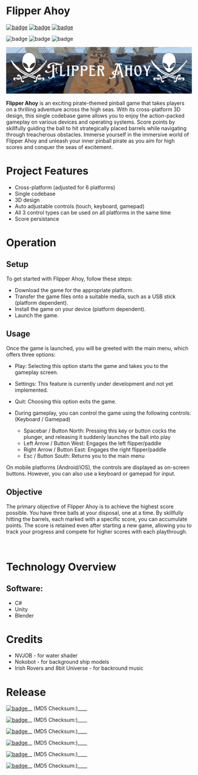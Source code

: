 # Flipper Ahoy

[![badge](https://img.shields.io/badge/license-MIT-success.svg)](https://opensource.org/license/mit)
[![badge](https://img.shields.io/badge/support-PayPal-blue.svg)](https://paypal.me/d4li3n)
[![badge](https://img.shields.io/badge/publication-danielthecyberdude.com-purple.svg)](https://danielthecyberdude.com/project/shas)


![badge](https://img.shields.io/badge/technology-C_#-green.svg)
![badge](https://img.shields.io/badge/technology-Unity-green.svg)
![badge](https://img.shields.io/badge/technology-Blender-green.svg)


![header image](https://github.com/D4LI3N/FlipperAhoy/blob/master/x.png?raw=true)



**Flipper Ahoy** is an exciting pirate-themed pinball game that takes players on a thrilling adventure across the high seas.
With its cross-platform 3D design, this single codebase game allows you to enjoy the action-packed gameplay on various devices and operating systems.
Score points by skillfully guiding the ball to hit strategically placed barrels while navigating through treacherous obstacles.
Immerse yourself in the immersive world of Flipper Ahoy and unleash your inner pinball pirate as you aim for high scores and conquer the seas of excitement.

# Project Features
- Cross-platform (adjusted for 6 platforms)
- Single codebase
- 3D design
- Auto adjustable controls (touch, keyboard, gamepad)
- All 3 control types can be used on all platforms in the same time
- Score persistance

# Operation
## Setup
To get started with Flipper Ahoy, follow these steps:

- Download the game for the appropriate platform.
- Transfer the game files onto a suitable media, such as a USB stick (platform dependent).
- Install the game on your device (platform dependent).
- Launch the game.

## Usage
Once the game is launched, you will be greeted with the main menu, which offers three options:

- Play: Selecting this option starts the game and takes you to the gameplay screen.
- Settings: This feature is currently under development and not yet implemented.
- Quit: Choosing this option exits the game.
- During gameplay, you can control the game using the following controls: (Keyboard / Gamepad)

  - Spacebar / Button North: Pressing this key or button cocks the plunger, and releasing it suddenly launches the ball into play
  - Left Arrow / Button West: Engages the left flipper/paddle
  - Right Arrow / Button East: Engages the right flipper/paddle
  - Esc / Button South: Returns you to the main menu

On mobile platforms (Android/iOS), the controls are displayed as on-screen buttons. However, you can also use a keyboard or gamepad for input.

## Objective
The primary objective of Flipper Ahoy is to achieve the highest score possible. You have three balls at your disposal, one at a time. By skillfully hitting the barrels, each marked with a specific score, you can accumulate points. The score is retained even after starting a new game, allowing you to track your progress and compete for higher scores with each playthrough.

‍
# Technology Overview
## Software:
- C#
- Unity
- Blender

# Credits
- NVJOB - for water shader
- Nokobot - for background ship models
- Irish Rovers and 8bit Universe - for backround music

# Release
[![badge](https://img.shields.io/badge/Windows-0078D6?style=for-the-badge&logo=windows&logoColor=white)](https://opensource.org/license/mit)__
(MD5 Checksum:)____


[![badge](https://img.shields.io/badge/Linux-FCC624?style=for-the-badge&logo=linux&logoColor=black)](https://opensource.org/license/mit)__
(MD5 Checksum:)____

[![badge](https://img.shields.io/badge/mac%20os-000000?style=for-the-badge&logo=apple&logoColor=white)](https://opensource.org/license/mit)__
(MD5 Checksum:)____


[![badge](https://img.shields.io/badge/Android-3DDC84?style=for-the-badge&logo=android&logoColor=white)](https://opensource.org/license/mit)__
(MD5 Checksum:)____


[![badge](https://img.shields.io/badge/iOS-000000?style=for-the-badge&logo=ios&logoColor=white)](https://opensource.org/license/mit)__
(MD5 Checksum:)____


[![badge](https://img.shields.io/badge/PlayStation_5-003791?style=for-the-badge&logo=playstation&logoColor=white)](https://opensource.org/license/mit)__
(MD5 Checksum:)____
